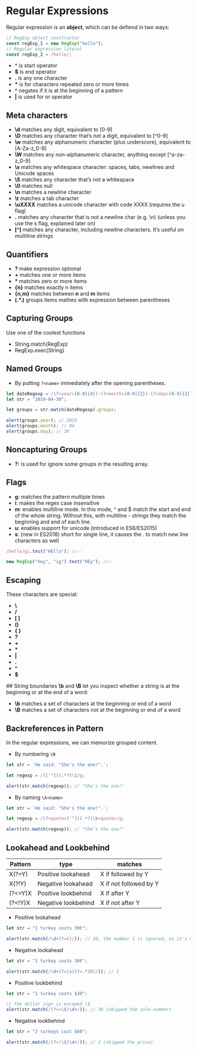 # Regular Expressions

Regular expression is an **object**, which can be defiend in two ways:

```javascript
// RegExp object constructor
const regExp_1 = new RegExp("hello");
// Regular expression literal
const regExp_2 = /hello/;
```

- **^** is start operator
- **\$** is end operator
- **.** is any one character
- **\*** is for characters repeated zero or more times
- **^** negates if it is at the beginning of a pattern
- **|** is used for or operator

## Meta characters

- **\d** matches any digit, equivalent to [0-9]
- **\D** matches any character that’s not a digit, equivalent to [^0-9]
- **\w** matches any alphanumeric character (plus underscore), equivalent to [A-Za-z_0-9]
- **\W** matches any non-alphanumeric character, anything except [^a-za-z_0-9]
- **\s** matches any whitespace character: spaces, tabs, newlines and Unicode spaces
- **\S** matches any character that’s not a whitespace
- **\0** matches null
- **\n** matches a newline character
- **\t** matches a tab character
- **\uXXXX** matches a unicode character with code XXXX (requires the u flag)
- **.** matches any character that is not a newline char (e.g. \n) (unless you use the s flag, explained later on)
- **[^]** matches any character, including newline characters. It’s useful on multiline strings

## Quantifiers

- **?** make expression optional
- **+** matches one or more items
- **\*** matches zero or more items
- **{n}** matches exactly n items
- **{n,m}** matches between **n** and **m** items
- **(.\*.)** groups items mathes with expression between parentheses

## Capturing Groups

Use one of the coolest functions

- String.match(RegExp)
- RegExp.exec(String)

## Named Groups

- By putting `?<name>` immediately after the opening parentheses.

```javascript
let dateRegexp = /(?<year>[0-9]{4})-(?<month>[0-9]{2})-(?<day>[0-9]{2})/;
let str = "2019-04-30";

let groups = str.match(dateRegexp).groups;

alert(groups.year); // 2019
alert(groups.month); // 04
alert(groups.day); // 30
```

## Noncapturing Groups

- **?:** is used for ignore some groups in the resulting array.

## Flags

- **g**: matches the pattern multiple times
- **i**: makes the regex case insensitive
- **m**: enables multiline mode. In this mode, ^ and \$ match the start and end of the whole string. Without this, with multiline - strings they match the beginning and end of each line.
- **u**: enables support for unicode (introduced in ES6/ES2015)
- **s**: (new in ES2018) short for single line, it causes the . to match new line characters as well

```javascript
/hello/gi.test("HEllo"); //✅

new RegExp("hey", "ig").test("HEy"); //✅
```

## Escaping

These characters are special:

- **\\**
- **/**
- **[ ]**
- **()**
- **{ }**
- **?**
- **+**
- **\***
- **|**
- **.**
- **^**
- **\$**

## String boundaries
**\b** and **\B** let you inspect whether a string is at the beginning or at the end of a word:

- **\b** matches a set of characters at the beginning or end of a word
- **\B** matches a set of characters not at the beginning or end of a word

## Backreferences in Pattern

In the regular expressions, we can memorize grouped content.

- By numbering `\N`

```javascript
let str = `He said: "She's the one!".`;

let regexp = /(['"])(.*?)\1/g;

alert(str.match(regexp)); // "She's the one!"
```

- By naming `\k<name>`

```javascript
let str = `He said: "She's the one!".`;

let regexp = /(?<quote>['"])(.*?)\k<quote>/g;

alert(str.match(regexp)); // "She's the one!"
```

## Lookahead and Lookbehind

| **Pattern** | **type**            | **matches**            |
| ----------- | ------------------- | ---------------------- |
| X(?=Y)      | Positive lookahead  | X if followed by Y     |
| X(?!Y)      | Negative lookahead  | X if not followed by Y |
| (?<=Y)X     | Positive lookbehind | X if after Y           |
| (?<!Y)X     | Negative lookbehind | X if not after Y       |

- Positive lookahead

```javascript
let str = "1 turkey costs 30€";

alert(str.match(/\d+(?=€)/)); // 30, the number 1 is ignored, as it's not followed by €
```

- Negative lookahead

```javascript
let str = "1 turkey costs 30€";

alert(str.match(/\d+(?=\s)(?=.*30)/)); // 1
```

- Positive lookbehind

```javascript
let str = "1 turkey costs $30";

// the dollar sign is escaped \$
alert(str.match(/(?<=\$)\d+/)); // 30 (skipped the sole number)
```

- Negative lookbehind

```javascript
let str = "2 turkeys cost $60";

alert(str.match(/(?<!\$)\d+/)); // 2 (skipped the price)
```
